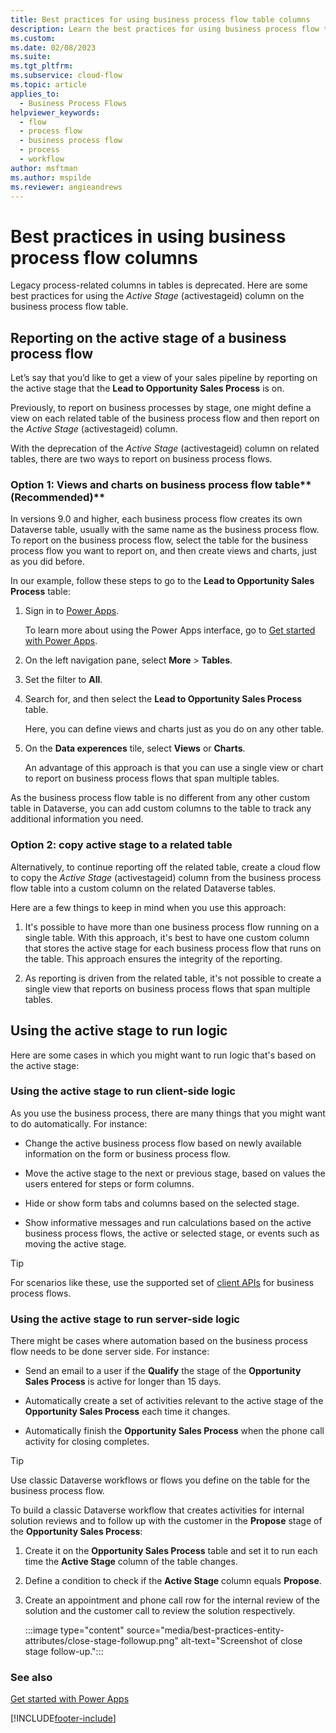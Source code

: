 ```yaml
---
title: Best practices for using business process flow table columns
description: Learn the best practices for using business process flow table columns.
ms.custom: 
ms.date: 02/08/2023
ms.suite: 
ms.tgt_pltfrm: 
ms.subservice: cloud-flow
ms.topic: article
applies_to: 
  - Business Process Flows
helpviewer_keywords: 
  - flow
  - process flow
  - business process flow
  - process
  - workflow
author: msftman
ms.author: mspilde
ms.reviewer: angieandrews
---
```


# Best practices in using business process flow columns

Legacy process-related columns in tables is deprecated. Here are some best practices for using the *Active Stage* (activestageid) column on the business process flow table. 

## Reporting on the active stage of a business process flow

Let’s say that you’d like to get a view of your sales pipeline by reporting on the active stage that the **Lead to Opportunity Sales Process** is on.

Previously, to report on business processes by stage, one might define a view on each related table of the business process flow and then report on the *Active Stage* (activestageid) column.

With the deprecation of the *Active Stage*  (activestageid) column on related tables, there are two ways to report on business process flows.

### Option 1: Views and charts on business process flow table**(Recommended)**

In versions 9.0 and higher, each business process flow creates its own Dataverse table, usually with the same name as the business process flow. To report on the business process flow, select the table for the business process flow you want to report on, and then create views and charts, just as you did before.

In our example, follow these steps to go to the **Lead to Opportunity Sales Process** table:

1. Sign in to [Power Apps](https://make.powerapps.com).

    To learn more about using the Power Apps interface, go to [Get started with Power Apps](/power-apps/maker/canvas-apps/intro-maker-portal).

1. On the left navigation pane, select **More** > **Tables**.

1. Set the filter to **All**.

1. Search for, and then select the **Lead to Opportunity Sales Process** table.

    Here, you can define views and charts just as you do on any other table.

1. On the **Data experences** tile, select **Views** or **Charts**.

    An advantage of this approach is that you can use a single view or chart to report on business process flows that span multiple tables.

As the business process flow table is no different from any other custom table in Dataverse, you can add custom columns to the table to track any additional information you need.

### Option 2: copy active stage to a related table

Alternatively, to continue reporting off the related table, create a cloud flow to copy the *Active Stage* (activestageid) column from the business process flow table into a custom column on the related Dataverse tables.

Here are a few things to keep in mind when you use this approach:

1.  It's possible to have more than one business process flow running on a single table. With this approach, it's best to have one custom column that stores the active stage for each business process flow that runs on the table. This approach ensures the integrity of the reporting.

1.  As reporting is driven from the related table, it's not possible to create a single view that reports on business process flows that span multiple tables.

## Using the active stage to run logic

Here are some cases in which you might want to run logic that's based on the active stage:

### Using the active stage to run client-side logic

As you use the business process, there are many things that you might want to do automatically. For instance:

-   Change the active business process flow based on newly available information on the form or business process flow.

-   Move the active stage to the next or previous stage, based on values the users entered for steps or form columns.

-   Hide or show form tabs and columns based on the selected stage.

-   Show informative messages and run calculations based on the active business process flows, the active or selected stage, or events such as moving the active stage.

> [!TIP]
> For scenarios like these, use the supported set of [client APIs](/dynamics365/customer-engagement/developer/clientapi/reference/formcontext-data-process) for business process flows.
>

### Using the active stage to run server-side logic

There might be cases where automation based on the business process flow needs to be done server side. For instance:

-   Send an email to a user if the **Qualify** the stage of the **Opportunity Sales Process** is active for longer than 15 days.

-   Automatically create a set of activities relevant to the active stage of the **Opportunity Sales Process** each time it changes.

-   Automatically finish the **Opportunity Sales Process** when the phone call activity for closing  completes.

> [!TIP]
> Use classic Dataverse workflows or flows you define on the table for the business process flow.
> 

To build a classic Dataverse workflow that creates activities for internal solution reviews and to follow up with the customer in the **Propose** stage of the **Opportunity Sales Process**:

1. Create it on the **Opportunity Sales Process** table and set it to run each time the **Active Stage** column of the table changes. 

1. Define a condition to check if the **Active Stage** column equals **Propose**. 

1. Create an appointment and phone call row for the internal review of the solution and the customer call to review the solution respectively.

    :::image type="content" source="media/best-practices-entity-attributes/close-stage-followup.png" alt-text="Screenshot of close stage follow-up.":::

### See also

[Get started with Power Apps](/power-apps/maker/canvas-apps/intro-maker-portal)


[!INCLUDE[footer-include](includes/footer-banner.md)]